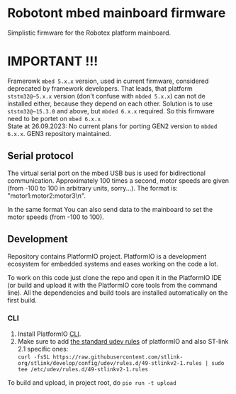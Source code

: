 # Robotont mbed mainboard firmware

Simplistic firmware for the Robotex platform mainboard.

# IMPORTANT !!!
Framerowk `mbed 5.x.x` version, used in current firmware, considered deprecated by framework developers. That leads, that platform `ststm32@~5.x.x` version (don't confuse with `mbded 5.x.x`) can not de installed either, because they depend on each other. Solution is to use `ststm32@~15.3.0` and above, but `mbded 6.x.x` required. So this firmware need to be portet on `mbed 6.x.x` <br />
State at 26.09.2023: No current plans for porting GEN2 version to `mbded 6.x.x`. GEN3 repository maintained.

## Serial protocol

The virtual serial port on the mbed USB bus is used for bidirectional communication. Approximately 100 times a second, motor speeds are given (from -100 to 100 in arbitrary units, sorry...). The format is: "motor1:motor2:motor3\n".

In the same format You can also send data to the mainboard to set the motor speeds (from -100 to 100).

## Development

Repository contains PlatformIO project. PlatformIO is a development ecosystem for embedded systems and eases working on the code a lot.

To work on this code just clone the repo and open it in the PlatformIO IDE (or build and upload it with the PlatformIO core tools from the command line). All the dependencies and build tools are installed automatically on the first build.

### CLI

1. Install PlatformIO [CLI](https://docs.platformio.org/en/latest/core/installation.html).    
2. Make sure to add [the standard udev rules](https://docs.platformio.org/en/latest/faq.html#faq-udev-rules) of platformIO and also ST-link 2.1 specific ones:    
```curl -fsSL https://raw.githubusercontent.com/stlink-org/stlink/develop/config/udev/rules.d/49-stlinkv2-1.rules | sudo tee /etc/udev/rules.d/49-stlinkv2-1.rules```

To build and upload, in project root, do
`pio run -t upload`
